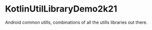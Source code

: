# KotlinUtilLibraryDemo2k21
Android common utills, combinations of all the utills libraries out there.

